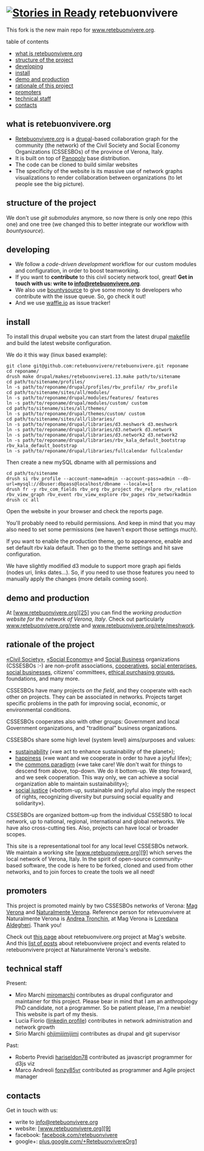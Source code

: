 [![Stories in Ready](https://badge.waffle.io/retebuonvivere/retebuonvivere.png?label=ready&title=Ready)](https://waffle.io/retebuonvivere/retebuonvivere)
retebuonvivere
==============
This fork is the new main repo for www.retebuonvivere.org.

table of contents
* [what is retebuonvivere.org](#what-is-retebuonvivereorg)
* [structure of the project](#structure-of-the-project)
* [developing](#developing)
* [install](#install)
* [demo and production](#demo-and-production)
* [rationale of this project](#rationale-of-the-project)
* [promoters](#promoters)
* [technical staff](#technical-staff)
* [contacts](#contacts)

what is retebuonvivere.org
--------------------------
* [Retebuonvivere.org][25] is a [drupal][6]-based collaboration graph for the community (the network) of the Civil Society and Social Economy Organizations (CSSESBOs) of the province of Verona, Italy.
* It is built on top of [Panopoly][7] base distribution. 
* The code can be cloned to build similar websites
* The specificity of the website is its massive use of network graphs visualizations to render collaboration between organizations (to let people see the big picture).

structure of the project
------------------------
We don't use *git submodules* anymore, so now there is only one repo (this one) and one tree (we changed this to better integrate our workflow with *bountysource*).

developing
----------
* We follow a *code-driven development* workflow for our custom modules and configuration, in order to boost teamworking.
* If you want to **contribute** to this civil society network tool, great! **Get in touch with us: write to info@retebuonvivere.org**.
* We also use [bountysource][30] to give some money to developers who contribute with the issue queue. So, go check it out!
* And we use [waffle.io][34] as issue tracker! 

install
-------
To install this drupal website you can start from the latest drupal [makefile][31] and build the latest website configuration.

We do it this way (linux based example):
```shell
git clone git@github.com:retebuonvivere/retebuonvivere.git reponame
cd reponame/
drush make drupal/makes/retebuonvivere1.13.make path/to/sitename
cd path/to/sitename/profiles/
ln -s path/to/reponame/drupal/profiles/rbv_profile/ rbv_profile
cd path/to/sitename/sites/all/modules/
ln -s path/to/reponame/drupal/modules/features/ features
ln -s path/to/reponame/drupal/modules/custom/ custom
cd path/to/sitename/sites/all/themes/
ln -s path/to/reponame/drupal/themes/custom/ custom
cd path/to/sitename/sites/all/libraries/
ln -s path/to/reponame/drupal/libraries/d3.meshwork d3.meshwork
ln -s path/to/reponame/drupal/libraries/d3.network d3.network
ln -s path/to/reponame/drupal/libraries/d3.network2 d3.network2
ln -s path/to/reponame/drupal/libraries/rbv_kala_default_bootstrap rbv_kala_default_bootstrap
ln -s path/to/reponame/drupal/libraries/fullcalendar fullcalendar
```
Then create a new mySQL dbname with all permissions and
```shell
cd path/to/sitename
drush si rbv_profile --account-name=admin --account-pass=admin --db-url=mysql://dbuser:dbpass@localhost/dbname --locale=it
drush fr -y rbv_com_fields rbv_org rbv_project rbv_relpro rbv_relation rbv_view_graph rbv_event rbv_view_explore rbv_pages rbv_networkadmin
drush cc all
```
Open the website in your browser and check the reports page. 

You'll probably need to rebuild permissions. And keep in mind that you may also need to set some permissions (we haven't export those settings much).

If you want to enable the production theme, go to appearence, enable and set default rbv kala default. Then go to the theme settings and hit save configuration.

We have slightly modified d3 module to support more graph api fields (nodes uri, links dates...). So, if you need to use those features you need to manually apply the changes (more details coming soon).


demo and production
-------------------
At [www.retebuonvivere.org][25] you can find the *working production website for the network of Verona, Italy*. Check out particularly www.retebuonvivere.org/rete and www.retebuonvivere.org/rete/meshwork.

rationale of the project
------------------------
[«Civil Society»][4], [«Social Economy»][5] and [Social Business][8] organizations (CSSESBOs :-) are non-profit associations, [cooperatives][23], [social enterprises][22], [social businesses][8], citizens' committees, [ethical purchasing groups][11], foundations, and many more.

CSSESBOs have many projects *on the field*, and they cooperate with each other on projects. They can be associated in networks. Projects target specific problems in the path for improving social, economic, or environmental conditions.

CSSESBOs cooperates also with other groups: Government and local Government organizations, and "traditional" business organizations. 

CSSESBOs share some high level (system level) aims/purposes and values: 
* [sustainability][12] («we act to enhance sustainability of the planet»); 
* [happiness][13] («we want and we cooperate in order to have a joyful life»);
* the [commons paradigm][10] («we take care! We don't wait for things to descend from above, top-down. We do it bottom-up. We step forward, and we seek cooperation. This way only, we can achieve a social organization able to maintain sustainability»);
* [social justice][14] («bottom-up, sustainable and joyful also imply the respect of rights, recognizing diversity but pursuing social equality and solidarity»).

CSSESBOs are organized bottom-up from the individual CSSESBO to local network, up to national, regional, international and global networks. We have also cross-cutting ties. Also, projects can have local or broader scopes.

This site is a representational tool for any local level CSSESBOs network. We maintain a working site [www.retebuonvivere.org][9] which serves the local network of Verona, Italy. In the spirit of open-source community-based software, the code is here to be forked, cloned and used from other networks, and to join forces to create the tools we all need!

promoters
---------
This project is promoted mainly by two CSSESBOs networks of Verona: [Mag Verona][15] and [Naturalmente Verona][16]. Reference person for retevuonvivere at Naturalmente Verona is [Andrea Tronchin][28], at Mag Verona is [Loredana Aldegheri][29]. Thank you!

Check out [this page][17] about retebuonvivere.org project at Mag's website.
And this [list of posts][18] about retebuonvivere project and events related to retebuonvivere project at Naturalmente Verona's website.

technical staff
---------------
Present:
* Miro Marchi [miromarchi][21] contributes as drupal configurator and maintainer for this project. Please bear in mind that I am an anthropology PhD candidate, not a programmer. So be patient please, I'm a newbie! This website is part of my thesis.
* Lucia Fiorio ([linkedin profile][27]) contributes in network administration and network growth
* Sirio Marchi [ohjimijimijimi][19] contributes as drupal and git supervisor

Past:
* Roberto Previdi [hariseldon78][26] contributed as javascript programmer for d3js viz
* Marco Andreoli [fonzy85vr][20] contributed as programmer and Agile project manager

contacts
--------
Get in touch with us:
* write to info@retebuonvivere.org
* website: [www.retebuonvivere.org][9]
* facebook: [facebook.com/retebuonvivere][32]
* google+: [plus.google.com/+RetebuonvivereOrg1][33]


[1]: http://nuvole.org/blog/code-driven-development
[2]: http://nuvole.org/blog/2012/feb/07/hard-and-soft-configuration-drupal-distributions
[3]: http://nuvole.org/blog/2010/aug/24/features-based-development-workflow
[4]: https://en.wikipedia.org/wiki/Civil_society
[5]: https://en.wikipedia.org/wiki/Social_economy
[6]: https://drupal.org/
[7]: https://drupal.org/project/panopoly
[8]: https://en.wikipedia.org/wiki/Social_business
[9]: http://www.retebuonvivere.org/
[10]: https://en.wikipedia.org/wiki/Commons
[11]: https://en.wikipedia.org/wiki/Ethical_purchasing_groups
[12]: https://en.wikipedia.org/wiki/Sustainability
[13]: https://en.wikipedia.org/wiki/Happiness
[14]: https://en.wikipedia.org/wiki/Social_justice
[15]: http://www.magverona.it/
[16]: http://www.naturalmenteverona.org/
[17]: http://www.magverona.it/la-rete-del-buon-vivere-org/
[18]: http://www.naturalmenteverona.org/tag/portale-del-terzo-settore/
[19]: https://github.com/ohjimijimijimi
[20]: https://github.com/fonzy85vr
[21]: https://github.com/miromarchi
[22]: https://en.wikipedia.org/wiki/Social_entrepreneurship
[23]: https://en.wikipedia.org/wiki/Cooperative
[24]: http://dev-rbv-pan.gotpantheon.com/
[25]: http://www.retebuonvivere.org/
[26]: https://github.com/hariseldon78
[27]: http://it.linkedin.com/pub/lucia-fiorio/70/391/ab1/en
[28]: https://www.facebook.com/atronchin
[29]: http://www.magverona.it/testi-e-interventi-di-loredana-aldegheri/
[30]: https://www.bountysource.com/teams/retebuonvivere
[31]: https://github.com/retebuonvivere/retebuonvivere/tree/master/drupal/makes
[32]: https://www.facebook.com/retebuonvivere
[33]: https://plus.google.com/+RetebuonvivereOrg1
[34]: https://waffle.io/retebuonvivere/retebuonvivere
